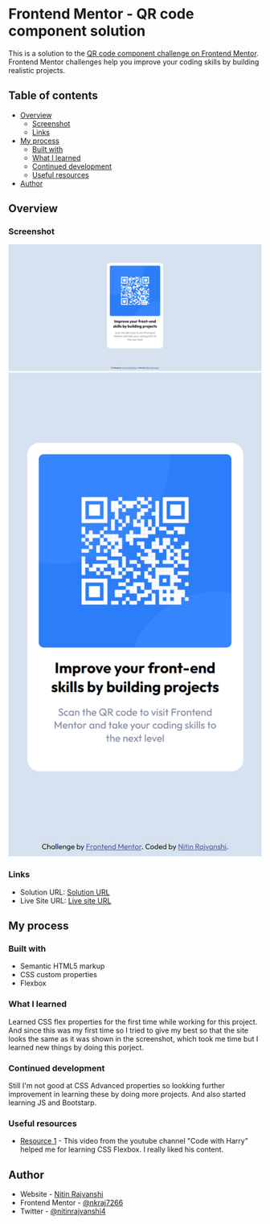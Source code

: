 # Frontend Mentor - QR code component solution

This is a solution to the [QR code component challenge on Frontend Mentor](https://www.frontendmentor.io/challenges/qr-code-component-iux_sIO_H). Frontend Mentor challenges help you improve your coding skills by building realistic projects. 

## Table of contents

- [Overview](#overview)
  - [Screenshot](#screenshot)
  - [Links](#links)
- [My process](#my-process)
  - [Built with](#built-with)
  - [What I learned](#what-i-learned)
  - [Continued development](#continued-development)
  - [Useful resources](#useful-resources)
- [Author](#author)


## Overview

### Screenshot

![1.](./my_design/screenshot_desktop.png)
![2.](./my_design/screenshot_smartphone.png)

### Links

- Solution URL: [Solution URL](https://www.frontendmentor.io/solutions/qr-code-component-rJgD5Fe4c)
- Live Site URL: [Live site URL](https://nkraj7266.github.io/FrontendMentor_Project1/)

## My process

### Built with

- Semantic HTML5 markup
- CSS custom properties
- Flexbox

### What I learned

  Learned CSS flex properties for the first time while working for this project.
  And since this was my first time so I tried to give my best so that the site looks the same as it was shown in the screenshot, which took me time but I learned new things by doing this porject.

### Continued development

  Still I'm not good at CSS Advanced properties so lookking further improvement in learning these by doing more projects.
  And also started learning JS and Bootstarp.

### Useful resources

- [Resource 1](https://www.youtube.com/watch?v=5qVuORLniwM&t=1383s) - This video from the youtube channel "Code with Harry" helped me for learning CSS Flexbox. I really liked his content.

## Author

- Website - [Nitin Rajvanshi](https://www.your-site.com)
- Frontend Mentor - [@nkraj7266](https://www.frontendmentor.io/profile/nkraj7266)
- Twitter - [@nitinrajvanshi4](https://www.twitter.com/nitinrajvanshi4)
